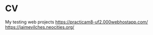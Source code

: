 # CV
My testing web projects 
https://practicam8-uf2.000webhostapp.com/
https://jaimevilches.neocities.org/
